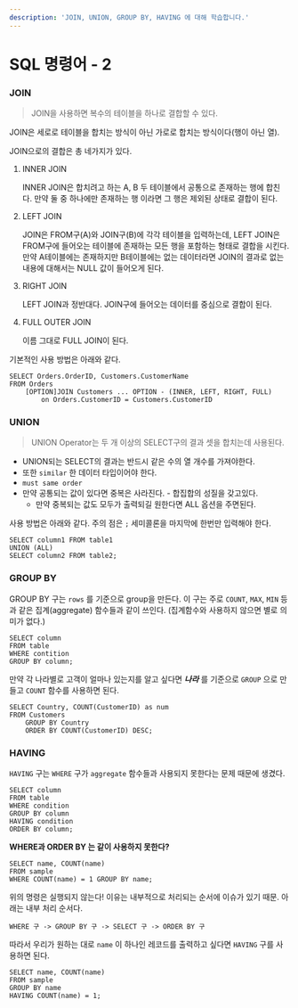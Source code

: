 ```yaml
---
description: 'JOIN, UNION, GROUP BY, HAVING 에 대해 학습합니다.'
---
```


# SQL 명령어 - 2

### JOIN

> JOIN을 사용하면 복수의 테이블을 하나로 결합할 수 있다.

JOIN은 세로로 테이블을 합치는 방식이 아닌 가로로 합치는 방식이다\(행이 아닌 열\).

JOIN으로의 결합은 총 네가지가 있다.

1. INNER JOIN

   INNER JOIN은 합치려고 하는 A, B 두 테이블에서 공통으로 존재하는 행에 합친다. 만약 둘 중 하나에만 존재하는 행 이라면 그 행은 제외된 상태로 결합이 된다.

2. LEFT JOIN

   JOIN은 FROM구\(A\)와 JOIN구\(B\)에 각각 테이블을 입력하는데, LEFT JOIN은 FROM구에 들어오는 테이블에 존재하는 모든 행을 포함하는 형태로 결합을 시킨다. 만약 A테이블에는 존재하지만 B테이블에는 없는 데이터라면 JOIN의 결과로 없는 내용에 대해서는 NULL 값이 들어오게 된다.

3. RIGHT JOIN

   LEFT JOIN과 정반대다. JOIN구에 들어오는 데이터를 중심으로 결합이 된다.

4. FULL OUTER JOIN

   이름 그대로 FULL JOIN이 된다.

기본적인 사용 방법은 아래와 같다.

```text
SELECT Orders.OrderID, Customers.CustomerName
FROM Orders    
    [OPTION]JOIN Customers ... OPTION - (INNER, LEFT, RIGHT, FULL)
        on Orders.CustomerID = Customers.CustomerID
```

### UNION

> UNION Operator는 두 개 이상의 SELECT구의 결과 셋을 합치는데 사용된다.

* UNION되는 SELECT의 결과는 반드시 같은 수의 열 개수를 가져야한다.
* 또한 `similar` 한 데이터 타입이어야 한다.
* `must same order`
* 만약 공통되는 값이 있다면 중복은 사라진다. - 합집합의 성질을 갖고있다.
  * 만약 중복되는 값도 모두가 출력되길 원한다면 ALL 옵션을 주면된다.

사용 방법은 아래와 같다. 주의 점은 `;` 세미콜론을 마지막에 한번만 입력해야 한다.

```text
SELECT column1 FROM table1
UNION (ALL)
SELECT column2 FROM table2;
```

### GROUP BY

GROUP BY 구는 `rows` 를 기준으로 group을 만든다. 이 구는 주로 `COUNT`, `MAX`, `MIN` 등과 같은 집계\(aggregate\) 함수들과 같이 쓰인다. \(집계함수와 사용하지 않으면 별로 의미가 없다.\)

```text
SELECT column
FROM table
WHERE contition
GROUP BY column;
```

만약 각 나라별로 고객이 얼마나 있는지를 알고 싶다면 _**나라**_ 를 기준으로 `GROUP` 으로 만들고 `COUNT` 함수를 사용하면 된다.

```text
SELECT Country, COUNT(CustomerID) as num
FROM Customers
    GROUP BY Country
    ORDER BY COUNT(CustomerID) DESC;
```

### HAVING

`HAVING` 구는 `WHERE` 구가 `aggregate` 함수들과 사용되지 못한다는 문제 때문에 생겼다.

```text
SELECT column
FROM table
WHERE condition
GROUP BY column
HAVING condition
ORDER BY column;
```

**WHERE과 ORDER BY 는 같이 사용하지 못한다?**

```text
SELECT name, COUNT(name)
FROM sample
WHERE COUNT(name) = 1 GROUP BY name;
```

위의 명령은 실행되지 않는다! 이유는 내부적으로 처리되는 순서에 이슈가 있기 때문. 아래는 내부 처리 순서다.

```text
WHERE 구 -> GROUP BY 구 -> SELECT 구 -> ORDER BY 구
```

따라서 우리가 원하는 대로 `name` 이 하나인 레코드를 출력하고 싶다면 `HAVING` 구를 사용하면 된다.

```text
SELECT name, COUNT(name)
FROM sample
GROUP BY name
HAVING COUNT(name) = 1;
```

